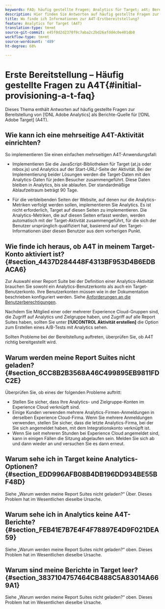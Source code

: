 ```yaml
---
keywords: FAQ; häufig gestellte Fragen; Analytics für Target; a4t; Bereitstellung; Bereitstellen; Adobe Experience Cloud
description: Hier finden Sie Antworten auf häufig gestellte Fragen zur Bereitstellung von Analytics für die Zielgruppe (A4T), mit der Sie Analytics Berichte für Aktivitäten der Zielgruppe verwenden können.
title: Wo finde ich Informationen zur A4T-Erstbereitstellung?
feature: Analytics for Target (A4T)
translation-type: tm+mt
source-git-commit: e45f0d2d2370f9c7aba2c2bd26afdd4c0e401db8
workflow-type: tm+mt
source-wordcount: '489'
ht-degree: 68%

---
```



# Erste Bereitstellung – Häufig gestellte Fragen zu A4T{#initial-provisioning-a-t-faq}

Dieses Thema enthält Antworten auf häufig gestellte Fragen zur Bereitstellung von [!DNL Adobe Analytics] als Berichte-Quelle für [!DNL Adobe Target] (A4T).

## Wie kann ich eine mehrseitige A4T-Aktivität einrichten?

So implementieren Sie einen einfachen mehrseitigen A4T-Anwendungsfall:

* Implementieren Sie die JavaScript-Bibliotheken für Target (at.js oder mbox.js) und Analytics auf der Start-URL/-Seite der Aktivität. Bei der Implementierung beider Lösungen werden die Target-Daten mit den Analytics-Daten für jeden Besucher zusammengeführt. Diese Daten bleiben in Analytics, bis sie ablaufen. Der standardmäßige Ablaufzeitraum beträgt 90 Tage.

* Für die verbleibenden Seiten der Website, auf denen nur die Analytics-Metriken verfolgt werden sollen, implementieren Sie Analytics. Es ist nicht erforderlich, Target auf diesen Seiten zu implementieren. Die Analytics-Metriken, die auf diesen Seiten erfasst werden, werden automatisch mit der Target-Aktivität zusammengeführt, für die sich der Benutzer ursprünglich qualifiziert hat, basierend auf den Target-Informationen über diesen Benutzer aus dem vorherigen Punkt.

## Wie finde ich heraus, ob A4T in meinem Target-Konto aktiviert ist? {#section_4437D284448F4313BF953D4B6EDBACA6}

Zur Auswahl einer Report Suite bei der Definition einer Analytics-Aktivität brauchen Sie sowohl ein Analytics-Benutzerkonto als auch ein Target-Benutzerkonto. Ihre Benutzerkonten müssen wie in der Dokumentation beschrieben konfiguriert werden. Siehe [Anforderungen an die Benutzerberechtigungen](/help/c-integrating-target-with-mac/a4t/account-reqs.md#concept_4BC06CAB00BF46FF9362AFE98656B083).

Nachdem Sie Mitglied einer oder mehrerer Experience Cloud-Gruppen sind, die Zugriff auf Analytics und Zielgruppe haben, und Zugriff auf alle Report Suites haben, sollten Sie unter **[!UICONTROL Aktivität erstellen]** die Option zum Erstellen eines A/B-Tests mit Analytics sehen.

Sollten Probleme bei der Bereitstellung auftreten, überprüfen Sie, ob A4T richtig bereitgestellt wird.

## Warum werden meine Report Suites nicht geladen?   {#section_6CC8B2B3568A46C499895EB9811FDC2E}

Überprüfen Sie, ob eines der folgenden Probleme auftritt:

* Stellen Sie sicher, dass Ihre Analytics- und Zielgruppe-Konten im Experience Cloud verknüpft sind.
* Einige Kunden verwenden mehrere Analytics-Firmen-Anmeldungen in derselben Experience Cloud-Firma. Wenn Sie mehrere Anmeldungen verwenden, stellen Sie sicher, dass die letzte Analytics-Firma, bei der Sie sich angemeldet haben, mit dem Integrationskonto verknüpft ist.
* Wenn Sie seit mehreren Stunden bei Experience Cloud angemeldet sind, kann in einigen Fällen die Sitzung abgelaufen sein. Melden Sie sich ab und dann wieder an und versuchen Sie es dann erneut.

## Warum sehe ich in Target keine Analytics-Optionen?   {#section_EDD996AFB08B4DB196DD934BE55BF48D}

Siehe „Warum werden meine Report Suites nicht geladen?“ Über. Dieses Problem hat im Wesentlichen dieselbe Ursache.

## Warum sehe ich in Analytics keine A4T-Berichte?   {#section_FEB41E7B7E4F4F78897E4D9F021DEA59}

Siehe „Warum werden meine Report Suites nicht geladen?“ oben. Dieses Problem hat im Wesentlichen dieselbe Ursache.

## Warum sind meine Berichte in Target leer?   {#section_3837104757464CB488C5A83014A669A1}

Siehe „Warum werden meine Report Suites nicht geladen?“ oben. Dieses Problem hat im Wesentlichen dieselbe Ursache.
